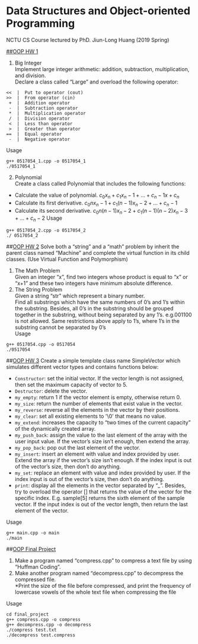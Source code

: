 # Data Structures and Object-oriented Programming 
NCTU CS Course lectured by PhD. Jiun-Long Huang (2019 Spring)

[##OOP HW 1](https://github.com/yitinghung/Data-Structures-and-Object-Oriented-Programming/tree/main/hw1)
1. Big Integer    
Implement large integer arithmetic: addition, subtraction, multiplication, and division.    
Declare a class called “Large” and overload the following operator:      
```
<<  |  Put to operator (cout)  
>>  |  From operator (cin)  
 +  |  Addition operator   
 -  |  Subtraction operator   
 *  |  Multiplication operator   
 /  |  Division operator   
 <  |  Less than operator  
 >  |  Greater than operator  
==  |  Equal operator  
 -  |  Negative operator
```
Usage
```
g++ 0517054_1.cpp -o 0517054_1
./0517054_1
```

2. Polynomial   
Create a class called Polynomial that includes the following functions:
* Calculate the value of polynomial.
  $c_0x_n + c_1x_n−1 + ... + c_n−1x + c_n$
* Calculate its first derivative.
  $c_0nx_n−1 + c_1(n−1)x_n−2 + ... + c_n−1$
* Calculate its second derivative.
  $c_0n(n − 1)x_n−2 + c_1(n−1)(n−2)x_n−3 + ... + c_n−2$
Usage
```
g++ 0517054_2.cpp -o 0517054_2
./ 0517054_2
```

##[OOP HW 2](https://github.com/yitinghung/Data-Structures-and-Object-Oriented-Programming/tree/main/hw2)
Solve both a “string” and a “math” problem by inherit the parent class named “Machine” and complete the virtual function in its child classes. (Use Virtual Function and Polymorphism)       
1. The Math Problem     
Given an integer “x”, find two integers whose product is equal to “x” or “x+1” and these two integers have minimum absolute difference.       
2. The String Problem      
Given a string “str” which represent a binary number.      
Find all substrings which have the same numbers of 0’s and 1’s within the substring. Besides, all 0’s in the substring should be grouped together in the substring, without being separated by any 1’s. e.g.001100 is not allowed. Same restrictions above apply to 1’s, where 1’s in the substring cannot be separated by 0’s      
Usage
```
g++ 0517054.cpp -o 0517054
./0517054
```

##[OOP HW 3](https://github.com/yitinghung/Data-Structures-and-Object-Oriented-Programming/tree/main/hw3)
Create a simple template class name SimpleVector which simulates different vector types and contains functions below:    
* `Constructor`: set the initial vector. If the vector length is not assigned, then set the maximum capacity of vector to 5.
* `Destructor`: delete the vector.
* `my_empty`: return 1 if the vector element is empty, otherwise return 0.
* `my_size`: return the number of elements that exist value in the vector.
* `my_reverse`: reverse all the elements in the vector by their positions.
* `my_clear`: set all existing elements to '\0' that means no value.
* `my_extend`: increases the capacity to “two times of the current capacity” of the dynamically created array.
* `my_push_back`: assign the value to the last element of the array with the user input value. If the vector’s size isn’t enough, then extend the array.
* `my_pop_back`: pop out the last element of the vector.
* `my_insert`: insert an element with value and index provided by user. Extend the array if the vector’s size isn’t enough. If the index input is out
of the vector’s size, then don’t do anything.
* `my_set`: replace an element with value and index provided by user. If the index input is out of the vector’s size, then don’t do anything.
* `print`: display all the elements in the vector separated by “_”. Besides, try to overload the operator [] that returns the value of the vector for the specific index. E.g. sample[5] returns the sixth element of the sample vector. If the input index is out of the vector length, then return the last element of the vector.

Usage
```
g++ main.cpp -o main
./main
```

##[OOP Final Project](https://github.com/yitinghung/Data-Structures-and-Object-Oriented-Programming/tree/main/final_project)
1. Make a program named “compress.cpp” to compress a text file by using “Huffman Coding”.    
2. Make another program named “decompress.cpp” to decompress the compressed file.     
\*Print the size of the file before compressed, and print the frequency of lowercase vowels of the whole text file when compressing the file

Usage
```
cd final_project
g++ compress.cpp -o compress
g++ decompress.cpp -o decompress
./compress test.txt              
./decompress test.compress
```
